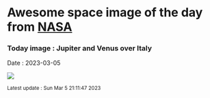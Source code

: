 
# Awesome space image of the day from [NASA](https://api.nasa.gov/)

### Today image : Jupiter and Venus over Italy
Date : 2023-03-05

![](https://apod.nasa.gov/apod/image/2303/VenusJupiterSky_Tumino_1080.jpg)

<small>Latest update : Sun Mar  5 21:11:47 2023</small>
        